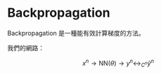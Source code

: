 # Backpropagation

Backpropagation 是一種能有效計算梯度的方法。

我們的網路：

$$x^n \to \text{NN}(\theta) \to y^n \leftrightarrow_{C^n} \hat y^n$$


